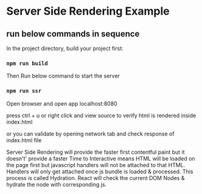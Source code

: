 # Server Side Rendering Example

## run below commands in sequence

In the project directory, build your project first:

### `npm run build`

Then Run below command to start the server 
### `npm run ssr`

Open browser and open app localhost:8080

press ctrl + u or right click and view source to verify html is rendered inside index.html

or you can validate by opening network tab and check response of index.html file

Server Side Rendering will provide the faster first contentful paint but it doesn't' provide a faster Time to Interactive
means HTML will be loaded on the page first but javascript handlers will not be attached to that HTML.
Handlers will only get attached once js bundle is loaded & processed. This process is called Hydration. 
React will check the current DOM Nodes & hydrate the node with corresponding js.
